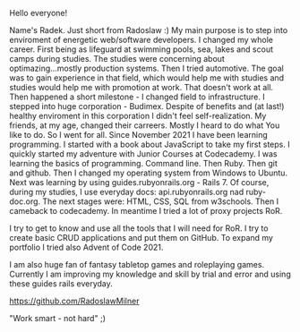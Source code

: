 Hello everyone!

Name's Radek. Just short from Radoslaw :)
My main purpose is to step into enviroment of energetic web/software developers.
I changed my whole career. First being as lifeguard at swimming pools, sea, lakes and scout camps during studies. The studies were concerning about optimazing...mostly production systems. Then I tried automotive. The goal was to gain experience in that field, which would help me with studies and studies would help me with promotion at work.
That doesn't work at all.
Then happened a short milestone - I changed field to infrastructure. I stepped into huge corporation - Budimex. Despite of benefits and (at last!) healthy enviroment in this corporation I didn't feel self-realization. My friends, at my age, changed their carreers. Mostly I heard to do what You like to do.
So I went for all.
Since November 2021 I have been learning programming.
I started with a book about JavaScript to take my first steps. I quickly started my adventure with Junior Courses at Codecademy. I was learning the basics of programming. Command line. Then Ruby. Then git and github. Then I changed my operating system from Windows to Ubuntu. Next was learning by using  guides.rubyonrails.org - Rails 7. Of course, during my studies, I use everyday docs: api.rubyonrails.org nad ruby-doc.org. The next stages were: HTML, CSS, SQL from w3schools. Then I cameback to codecademy. In meantime I tried a lot of proxy projects RoR.

I try to get to know and use all the tools that I will need for RoR. I try to create basic CRUD applications and put them on GitHub.
To expand my portfolio I tried also Advent of Code 2021.

I am also huge fan of fantasy tabletop games and roleplaying games.
Currently I am improving my knowledge and skill by trial and error and using these guides rails everyday.

https://github.com/RadoslawMilner

"Work smart - not hard" ;)
